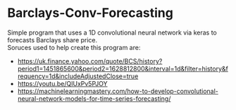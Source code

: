 # Barclays-Conv-Forecasting
Simple program that uses a 1D convolutional neural network via keras to forecasts Barclays share price.  
Soruces used to help create this program are:  
- https://uk.finance.yahoo.com/quote/BCS/history?period1=1451865600&period2=1628812800&interval=1d&filter=history&frequency=1d&includeAdjustedClose=true  
- https://youtu.be/QIUxPv5PJOY  
- https://machinelearningmastery.com/how-to-develop-convolutional-neural-network-models-for-time-series-forecasting/ 
